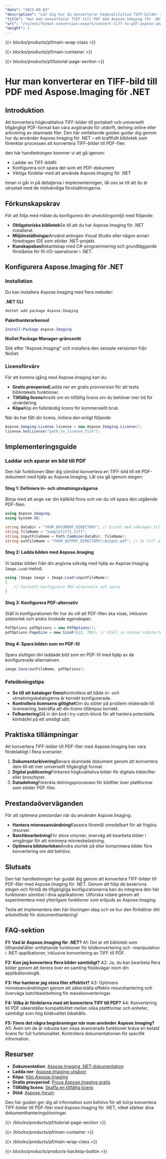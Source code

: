 ```yaml
---
"date": "2025-06-03"
"description": "Lär dig hur du konverterar högkvalitativa TIFF-bilder till lättillgängliga PDF-filer med Aspose.Imaging för .NET. Den här steg-för-steg-guiden täcker allt från installation till implementering."
"title": "Hur man konverterar TIFF till PDF med Aspose.Imaging för .NET | Steg-för-steg-guide"
"url": "/sv/net/format-conversion-export/convert-tiff-to-pdf-aspose-imaging-dotnet/"
"weight": 1
---
```


{{< blocks/products/pf/main-wrap-class >}}

{{< blocks/products/pf/main-container >}}

{{< blocks/products/pf/tutorial-page-section >}}
# Hur man konverterar en TIFF-bild till PDF med Aspose.Imaging för .NET

## Introduktion

Att konvertera högkvalitativa TIFF-bilder till portabelt och universellt tillgängligt PDF-format kan vara avgörande för utskrift, delning online eller arkivering av skannade filer. Den här omfattande guiden guidar dig genom hur du använder Aspose.Imaging för .NET – ett kraftfullt bibliotek som förenklar processen att konvertera TIFF-bilder till PDF-filer.

den här handledningen kommer vi att gå igenom:
- Laddar en TIFF-bildfil
- Konfigurera och spara det som ett PDF-dokument
- Viktiga fördelar med att använda Aspose.Imaging för .NET

Innan vi går in på detaljerna i implementeringen, låt oss se till att du är utrustad med de nödvändiga förutsättningarna.

## Förkunskapskrav

För att följa med måste du konfigurera din utvecklingsmiljö med följande:
- **Obligatoriska bibliotek**Se till att du har Aspose.Imaging för .NET installerat.
- **Miljöinställningar**Använd antingen Visual Studio eller någon annan föredragen IDE som stöder .NET-projekt.
- **Kunskapsbas**Bekantskap med C#-programmering och grundläggande förståelse för fil-I/O-operationer i .NET.

## Konfigurera Aspose.Imaging för .NET

### Installation

Du kan installera Aspose.Imaging med flera metoder:

**.NET CLI**

```bash
dotnet add package Aspose.Imaging
```

**Pakethanterarkonsol**

```powershell
Install-Package Aspose.Imaging
```

**NuGet Package Manager-gränssnitt**

Sök efter "Aspose.Imaging" och installera den senaste versionen från NuGet.

### Licensförvärv

För att komma igång med Aspose.Imaging kan du:
- **Gratis provperiod**Ladda ner en gratis provversion för att testa bibliotekets funktioner.
- **Tillfällig licens**Ansök om en tillfällig licens om du behöver mer tid för utvärdering.
- **Köpa**Köp en fullständig licens för kommersiellt bruk.

När du har fått din licens, initiera den enligt följande:

```csharp
Aspose.Imaging.License license = new Aspose.Imaging.License();
license.SetLicense("path_to_license_file");
```

## Implementeringsguide

### Laddar och sparar en bild till PDF

Den här funktionen låter dig sömlöst konvertera en TIFF-bild till ett PDF-dokument med hjälp av Aspose.Imaging. Låt oss gå igenom stegen:

#### Steg 1: Definiera in- och utmatningsvägarna

Börja med att ange var din källbild finns och var du vill spara den utgående PDF-filen.

```csharp
using Aspose.Imaging;
using System.IO;

string dataDir = "YOUR_DOCUMENT_DIRECTORY"; // Ersätt med sökvägen till din dokumentkatalog
string fileName = "SampleTiff1.tiff";
string inputFileName = Path.Combine(dataDir, fileName);
string outFileName = "YOUR_OUTPUT_DIRECTORY\\Output.pdf"; // Se till att den här katalogen finns eller skapa den
```

#### Steg 2: Ladda bilden med Aspose.Imaging

Vi laddar bilden från din angivna sökväg med hjälp av Aspose.Imaging. `Image.Load` metod.

```csharp
using (Image image = Image.Load(inputFileName))
{
    // Fortsätt konfigurera PDF-alternativ och spara
}
```

#### Steg 3: Konfigurera PDF-alternativ

Ställ in konfigurationen för hur du vill att PDF-filen ska visas, inklusive sidstorlek och andra önskade egenskaper.

```csharp
PdfOptions pdfOptions = new PdfOptions();
pdfOptions.PageSize = new SizeF(612, 792); // Ställ in önskad sidstorlek för utdata-PDF:en
```

#### Steg 4: Spara bilden som en PDF-fil

Spara slutligen din laddade bild som en PDF-fil med hjälp av de konfigurerade alternativen.

```csharp
image.Save(outFileName, pdfOptions);
```

### Felsökningstips

- **Se till att kataloger finns**Kontrollera att både in- och utmatningskatalogerna är korrekt konfigurerade.
- **Kontrollera licensens giltighet**Om du stöter på problem relaterade till licensiering, bekräfta att din licens tillämpas korrekt.
- **Felhantering**Slå in din kod i try-catch-block för att hantera potentiella körtidsfel på ett smidigt sätt.

## Praktiska tillämpningar

Att konvertera TIFF-bilder till PDF-filer med Aspose.Imaging kan vara fördelaktigt i flera scenarier:
1. **Dokumentarkivering**Bevara skannade dokument genom att konvertera dem till ett mer universellt tillgängligt format.
2. **Digital publicering**Förbered högkvalitativa bilder för digitala tidskrifter eller broschyrer.
3. **Datadelning**Förenkla delningsprocessen för bildfiler över plattformar som stöder PDF-filer.

## Prestandaöverväganden

För att optimera prestandan när du använder Aspose.Imaging:
- **Hantera minnesanvändning**Kassera föremål omedelbart för att frigöra resurser.
- **Batchbearbetning**För stora volymer, överväg att bearbeta bilder i omgångar för att minimera minnesbelastning.
- **Optimera bildstorleken**Ändra storlek på eller komprimera bilder före konvertering om det behövs.

## Slutsats

Den här handledningen har guidat dig genom att konvertera TIFF-bilder till PDF-filer med Aspose.Imaging för .NET. Genom att följa de beskrivna stegen och förstå de tillgängliga konfigurationerna kan du integrera den här funktionen sömlöst i dina applikationer. Utforska vidare genom att experimentera med ytterligare funktioner som erbjuds av Aspose.Imaging.

Testa att implementera den här lösningen idag och se hur den förbättrar ditt arbetsflöde för dokumenthantering!

## FAQ-sektion

**F1: Vad är Aspose.Imaging för .NET?**
A1: Det är ett bibliotek som tillhandahåller omfattande funktioner för bildkonvertering och -manipulation i .NET-applikationer, inklusive konvertering av TIFF till PDF.

**F2: Kan jag konvertera flera bilder samtidigt?**
A2: Ja, du kan bearbeta flera bilder genom att iterera över en samling filsökvägar inom din applikationslogik.

**F3: Hur hanterar jag stora filer effektivt?**
A3: Optimera minnesanvändningen genom att säkerställa effektiv resurshantering och överväga batchbearbetning för masskonverteringar.

**F4: Vilka är fördelarna med att konvertera TIFF till PDF?**
A4: Konvertering till PDF säkerställer kompatibilitet mellan olika plattformar och enheter, samtidigt som hög bildkvalitet bibehålls.

**F5: Finns det några begränsningar när man använder Aspose.Imaging?**
A5: Även om de är robusta kan vissa avancerade funktioner kräva en betald licens för full funktionalitet. Kontrollera dokumentationen för specifik information.

## Resurser

- **Dokumentation**: [Aspose.Imaging .NET-dokumentation](https://reference.aspose.com/imaging/net/)
- **Ladda ner**: [Aspose.Imaging-utgåvor](https://releases.aspose.com/imaging/net/)
- **Köpa**: [Köp Aspose.Imaging](https://purchase.aspose.com/buy)
- **Gratis provperiod**: [Prova Aspose.Imaging gratis](https://releases.aspose.com/imaging/net/)
- **Tillfällig licens**: [Skaffa en tillfällig licens](https://purchase.aspose.com/temporary-license/)
- **Stöd**: [Aspose-forum](https://forum.aspose.com/c/imaging/10)

Den här guiden ger dig all information som behövs för att börja konvertera TIFF-bilder till PDF-filer med Aspose.Imaging för .NET, vilket stärker dina dokumenthanteringslösningar.

{{< /blocks/products/pf/tutorial-page-section >}}

{{< /blocks/products/pf/main-container >}}

{{< /blocks/products/pf/main-wrap-class >}}

{{< blocks/products/products-backtop-button >}}